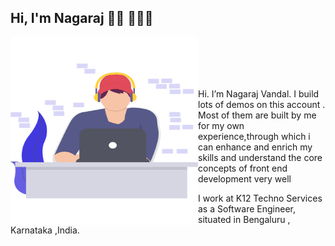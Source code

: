 ## Hi, I'm Nagaraj 👋🏼 👨🏽‍💻

<p>
<img src="/Images/coder.svg" align="left" alt="Image That shows A guy Coding" width="300px" height="300px">
</p>
<br />
<br />
<br />
<br />



Hi. I’m Nagaraj Vandal. I build lots of demos on this account . Most of them are built by me for my own experience,through which i can enhance and enrich my skills
and understand the core concepts of front end development very well

I work at K12 Techno Services as a Software Engineer, situated in Bengaluru , Karnataka ,India.

